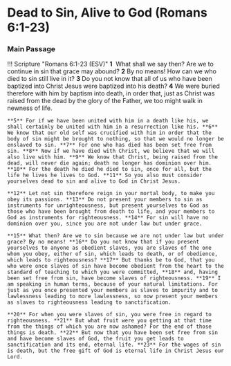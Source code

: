 # Dead to Sin, Alive to God (Romans 6:1-23)

### Main Passage

!!! Scripture "Romans 6:1-23 (ESV)"
    **1**  What shall we say then? Are we to continue in sin that grace may abound? **2** By no means! How can we who died to sin still live in it? **3** Do you not know that all of us who have been baptized into Christ Jesus were baptized into his death? **4** We were buried therefore with him by baptism into death, in order that, just as Christ was raised from the dead by the glory of the Father, we too might walk in newness of life.  
    
    **5** For if we have been united with him in a death like his, we shall certainly be united with him in a resurrection like his. **6** We know that our old self was crucified with him in order that the body of sin might be brought to nothing, so that we would no longer be enslaved to sin. **7** For one who has died has been set free from sin. **8** Now if we have died with Christ, we believe that we will also live with him. **9** We know that Christ, being raised from the dead, will never die again; death no longer has dominion over him. **10** For the death he died he died to sin, once for all, but the life he lives he lives to God. **11** So you also must consider yourselves dead to sin and alive to God in Christ Jesus.  
    
    **12** Let not sin therefore reign in your mortal body, to make you obey its passions. **13** Do not present your members to sin as instruments for unrighteousness, but present yourselves to God as those who have been brought from death to life, and your members to God as instruments for righteousness. **14** For sin will have no dominion over you, since you are not under law but under grace.  
    
    **15** What then? Are we to sin because we are not under law but under grace? By no means! **16** Do you not know that if you present yourselves to anyone as obedient slaves, you are slaves of the one whom you obey, either of sin, which leads to death, or of obedience, which leads to righteousness? **17** But thanks be to God, that you who were once slaves of sin have become obedient from the heart to the standard of teaching to which you were committed, **18** and, having been set free from sin, have become slaves of righteousness. **19** I am speaking in human terms, because of your natural limitations. For just as you once presented your members as slaves to impurity and to lawlessness leading to more lawlessness, so now present your members as slaves to righteousness leading to sanctification.  
    
    **20** For when you were slaves of sin, you were free in regard to righteousness. **21** But what fruit were you getting at that time from the things of which you are now ashamed? For the end of those things is death. **22** But now that you have been set free from sin and have become slaves of God, the fruit you get leads to sanctification and its end, eternal life. **23** For the wages of sin is death, but the free gift of God is eternal life in Christ Jesus our Lord.  